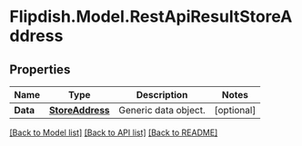 # Flipdish.Model.RestApiResultStoreAddress
## Properties

Name | Type | Description | Notes
------------ | ------------- | ------------- | -------------
**Data** | [**StoreAddress**](StoreAddress.md) | Generic data object. | [optional] 

[[Back to Model list]](../README.md#documentation-for-models) [[Back to API list]](../README.md#documentation-for-api-endpoints) [[Back to README]](../README.md)

